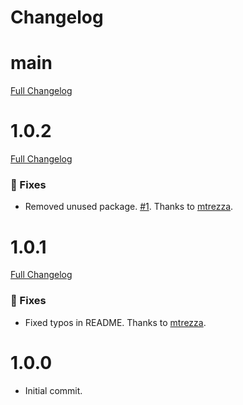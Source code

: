 # Changelog

# main
[Full Changelog](https://github.com/mtrezza/mongodb-ci-checker/compare/1.0.2...master)

# 1.0.2
[Full Changelog](https://github.com/mtrezza/mongodb-ci-checker/compare/1.0.1...1.0.2)

### 🐛 Fixes
- Removed unused package. [#1](https://github.com/mtrezza/mongodb-ci-checker/pull/1). Thanks to [mtrezza](https://github.com/mtrezza).

# 1.0.1
[Full Changelog](https://github.com/mtrezza/mongodb-ci-checker/compare/1.0.0...1.0.1)

### 🐛 Fixes
- Fixed typos in README. Thanks to [mtrezza](https://github.com/mtrezza).

# 1.0.0
- Initial commit.